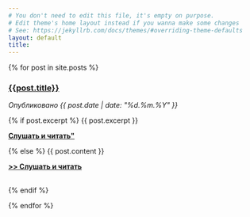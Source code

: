 ```yaml
---
# You don't need to edit this file, it's empty on purpose.
# Edit theme's home layout instead if you wanna make some changes
# See: https://jekyllrb.com/docs/themes/#overriding-theme-defaults
layout: default
title: 
---
```

{% for post in site.posts %}
  <div id="post-short">
    <a href="{{site.url}}{{site.baseurl}}{{post.url}}">
      <h3>{{post.title}}</h3>
    </a>
    <i>Опубликовано {{ post.date | date: "%d.%m.%Y" }}</i>
    <p>
      {% if post.excerpt %}
        {{ post.excerpt }}
        <a href="{{site.url}}{{site.baseurl}}{{post.url}}">
          <p><b>Слушать и читать"</b></p>
        </a>
      {% else %}
        {{ post.content }}
        <a href="{{site.url}}{{site.baseurl}}{{post.url}}">
          <p><b>>> Слушать и читать</b></p><br>
        </a>
      {% endif %}
    </p>
  </div>
{% endfor %}
